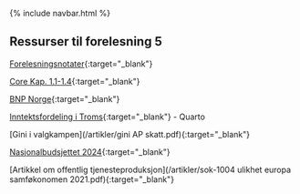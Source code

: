 
{% include navbar.html %}

## Ressurser til forelesning 5

[Forelesningsnotater](/forelesninger/SOK-1004_Forelesning_5_h24.pdf){:target="_blank"}

[Core Kap. 1.1-1.4](https://www.core-econ.org/the-economy/microeconomics/0-3-contents.html#contents){:target="_blank"}

[BNP Norge](https://www.ssb.no/nasjonalregnskap-og-konjunkturer/nasjonalregnskap/statistikk/nasjonalregnskap){:target="_blank"}

[Inntektsfordeling i Troms](/rkode/F5_inntektsfordeling_2015.qmd){:target="_blank"} - Quarto       

[Gini i valgkampen](/artikler/gini AP skatt.pdf){:target="_blank"}

[Nasjonalbudsjettet 2024](https://www.regjeringen.no/contentassets/3aef7f0d3bca43b387fd97b6b5cc6905/no/pdfs/stm202320240001000dddpdfs.pdf){:target="_blank"}

[Artikkel om offentlig tjenesteproduksjon](/artikler/sok-1004 ulikhet europa samføkonomen 2021.pdf){:target="_blank"}
